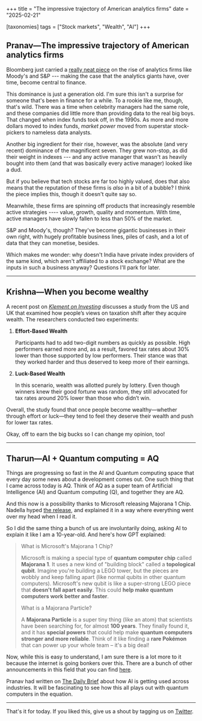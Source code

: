 +++
title = "The impressive trajectory of American analytics firms"
date = "2025-02-21"
  
[taxonomies]
tags = ["Stock markets", "Wealth", "AI"]
+++

## Pranav—The impressive trajectory of American analytics firms

Bloomberg just carried a [really neat piece](https://www.advisorperspectives.com/articles/2025/02/19/profit-machines-wall-streets-utility-players) on the rise of analytics firms like Moody's and S&P --- making the case that the analytics giants have, over time, become central to finance. 

This dominance is just a generation old. I'm sure this isn't a surprise for someone that's been in finance for a while. To a rookie like me, though, that's wild. There was a time when celebrity managers had the same role, and these companies did little more than providing data to the real big boys. That changed when index funds took off, in the 1990s. As more and more dollars moved to index funds, *market power* moved from superstar stock-pickers to nameless data analysts. 

Another big ingredient for their rise, however, was the absolute (and very recent) dominance of the magnificent seven. They grew non-stop, as did their weight in indexes --- and any active manager that wasn't as heavily bought into them (and that was basically every active manager) looked like a dud.

But if you believe that tech stocks are far too highly valued, does that also means that the reputation of these firms is *also* in a bit of a bubble? I think the piece implies this, though it doesn't quite say so. 

Meanwhile, these firms are spinning off products that increasingly resemble active strategies ---- value, growth, quality and momentum. With time, active managers have slowly fallen to less than 50% of the market. 

S&P and Moody's, though? They've become gigantic businesses in their own right, with hugely profitable business lines, piles of cash, and a lot of data that they can monetise, besides. 

Which makes me wonder: why doesn't India have private index providers of the same kind, which aren't affiliated to a stock exchange? What are the inputs in such a business anyway? Questions I'll park for later. 

---

## Krishna—When you become wealthy

A recent post on [*Klement on Investing*](https://open.substack.com/pub/klementoninvesting/p/we-all-deserve-to-be-rich?r=45bycr&utm_campaign=post&utm_medium=web&showWelcomeOnShare=false) discusses a study from the US and UK that examined how people’s views on taxation shift after they acquire wealth. The researchers conducted two experiments:

1. **Effort-Based Wealth**
    
    Participants had to add two-digit numbers as quickly as possible. High performers earned more and, as a result, favored tax rates about 30% lower than those supported by low performers. Their stance was that they worked harder and thus deserved to keep more of their earnings.
    
2. **Luck-Based Wealth**
    
    In this scenario, wealth was allotted purely by lottery. Even though winners knew their good fortune was random, they still advocated for tax rates around 20% lower than those who didn’t win.
    
Overall, the study found that once people become wealthy—whether through effort or luck—they tend to feel they deserve their wealth and push for lower tax rates.

Okay, off to earn the big bucks so I can change my opinion, too!

---

## Tharun—AI + Quantum computing = AQ

Things are progressing so fast in the AI and Quantum computing space that every day some news about a development comes out. One such thing that I came across today is AQ. Think of AQ as a super team of Artificial Intelligence (AI) and Quantum computing (Q), and together they are AQ.

And this now is a possibility thanks to Microsoft releasing Majorana 1 Chip. Nadella hyped [the release](https://x.com/satyanadella/status/1892242895094313420), and explained it in a way where everything went over my head when I read it.

So I did the same thing a bunch of us are involuntarily doing, asking AI to explain it like I am a 10-year-old. And here's how GPT explained:

> What is Microsoft's Majorana 1 Chip?
> 
> 
> Microsoft is making a special type of **quantum computer chip** called **Majorana 1**. It uses a new kind of "building block" called a **topological qubit**.
> Imagine you're building a LEGO tower, but the pieces are wobbly and keep falling apart (like normal qubits in other quantum computers). Microsoft's new qubit is like a super-strong LEGO piece that **doesn't fall apart easily**. This could **help make quantum computers work better and faster**.
> 
> What is a Majorana Particle?
> 
> A **Majorana Particle** is a super tiny thing (like an atom) that scientists have been searching for, for almost **100 years**. They finally found it, and it has **special powers** that could help make **quantum computers stronger and more reliable**. Think of it like finding a **rare Pokémon** that can power up your whole team – it's a big deal!
> 

Now, while this is easy to understand, I am sure there is a lot more to it because the internet is going bonkers over this. There are a bunch of other announcements in this field that you can find [here](https://www.ai-supremacy.com/p/a-quantum-breakthrough-is-coming-microsoft-aq).

Pranav had written on [The Daily Brief](https://thedailybrief.zerodha.com/p/ai-at-work-who-wins-and-who-loses) about how AI is getting used across industries. It will be fascinating to see how this all plays out with quantum computers in the equation.

---

That's it for today. If you liked this, give us a shout by tagging us on  [Twitter](https://x.com/zerodhamarkets).
